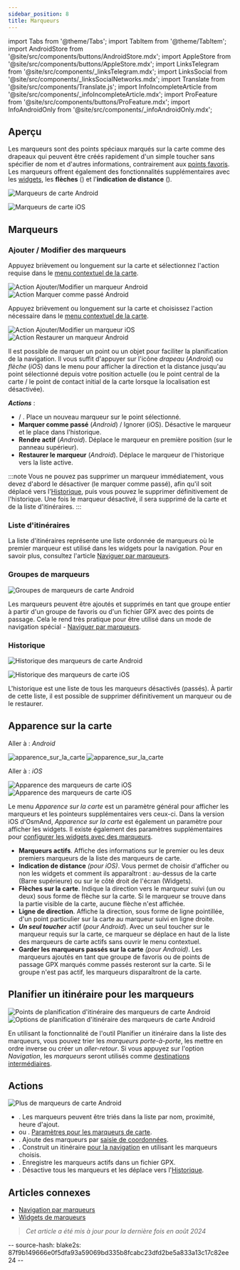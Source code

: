 ```yaml
---
sidebar_position: 8
title: Marqueurs
---
```

import Tabs from '@theme/Tabs';
import TabItem from '@theme/TabItem';
import AndroidStore from '@site/src/components/buttons/AndroidStore.mdx';
import AppleStore from '@site/src/components/buttons/AppleStore.mdx';
import LinksTelegram from '@site/src/components/_linksTelegram.mdx';
import LinksSocial from '@site/src/components/_linksSocialNetworks.mdx';
import Translate from '@site/src/components/Translate.js';
import InfoIncompleteArticle from '@site/src/components/_infoIncompleteArticle.mdx';
import ProFeature from '@site/src/components/buttons/ProFeature.mdx';
import InfoAndroidOnly from '@site/src/components/_infoAndroidOnly.mdx';


## Aperçu

Les marqueurs sont des points spéciaux marqués sur la carte comme des drapeaux qui peuvent être créés rapidement d'un simple toucher sans spécifier de nom et d'autres informations, contrairement aux [points favoris](./favorites.md). Les marqueurs offrent également des fonctionnalités supplémentaires avec les [widgets](../widgets/markers.md), les **flèches** (<Translate android="true" ids="show_arrows_on_the_map"/>) et l'**indication de distance** (<Translate android="true" ids="show_direction"/>).

<Tabs groupId="operating-systems">

<TabItem value="android" label="Android">

![Marqueurs de carte Android](@site/static/img/map/map_markers_android.png)

</TabItem>

<TabItem value="ios" label="iOS">

![Marqueurs de carte iOS](@site/static/img/map/map_markers_ios.png)

</TabItem>

</Tabs>

## Marqueurs

### Ajouter / Modifier des marqueurs

<Tabs groupId="operating-systems">

<TabItem value="android" label="Android">

Appuyez brièvement ou longuement sur la carte et sélectionnez l'action requise dans le [menu contextuel de la carte](../map/map-context-menu.md#add--edit-marker).

![Action Ajouter/Modifier un marqueur Android](@site/static/img/map/add_marker_android.png) ![Action Marquer comme passé Android](@site/static/img/map/action_pass_marker_android.png)

</TabItem>

<TabItem value="ios" label="iOS">

Appuyez brièvement ou longuement sur la carte et choisissez l'action nécessaire dans le [menu contextuel de la carte](../map/map-context-menu.md#add--edit-marker).

![Action Ajouter/Modifier un marqueur iOS](@site/static/img/map/add_marker_ios.png) ![Action Restaurer un marqueur Android](@site/static/img/map/action_restore_marker_android.png)

</TabItem>

</Tabs>

Il est possible de marquer un point ou un objet pour faciliter la planification de la navigation. Il vous suffit d'appuyer sur l'icône *drapeau* (*Android*) ou *flèche* (*iOS*) dans le menu pour afficher la direction et la distance jusqu'au point sélectionné depuis votre position actuelle (ou le point central de la carte / le point de contact initial de la carte lorsque la localisation est désactivée).

***Actions*** :

- **<Translate android="true" ids="shared_string_marker"/>** / **<Translate android="true" ids="edit_map_marker"/>**. Place un nouveau marqueur sur le point sélectionné.
- **Marquer comme passé** (*Android*) / Ignorer (iOS). Désactive le marqueur et le place dans l'historique.
- **Rendre actif** (*Android*). Déplace le marqueur en première position (sur le panneau supérieur).
- **Restaurer le marqueur** (*Android*). Déplace le marqueur de l'historique vers la liste active.

:::note
Vous ne pouvez pas supprimer un marqueur immédiatement, vous devez d'abord le désactiver (le marquer comme passé), afin qu'il soit déplacé vers l'[Historique](#history), puis vous pouvez le supprimer définitivement de l'historique. Une fois le marqueur désactivé, il sera supprimé de la carte et de la liste d'itinéraires.
:::


<!--
### Add Favorites to Map Markers

<InfoAndroidOnly/>

![Favorites folder functions android](@site/static/img/personal/favorites_folder_functions_android.png)

You can add to or remove your favorites from [Map markers list](../personal/markers.md).
Tap &#8942; button (**Android**) opens special functions for a chosen Favorite folder (group).

**Functions for Favorite folder:**
- &nbsp;<Translate android="true" ids="shared_string_add_to_map_markers"/>  or <Translate android="true" ids="remove_from_map_markers"/>.
- Add or remove all Favorite points from a folder in [Map markers list](../personal/markers.md).
-->


### Liste d'itinéraires

La liste d'itinéraires représente une liste ordonnée de marqueurs où le premier marqueur est utilisé dans les widgets pour la navigation. Pour en savoir plus, consultez l'article [Naviguer par marqueurs](../navigation/setup/markers-navigation.md#itinerary-list).

### Groupes de marqueurs

<InfoAndroidOnly />

![Groupes de marqueurs de carte Android](@site/static/img/personal/markers/map_markers_groups_add_android.png)

Les marqueurs peuvent être ajoutés et supprimés en tant que groupe entier à partir d'un groupe de favoris ou d'un fichier GPX avec des points de passage. Cela le rend très pratique pour être utilisé dans un mode de navigation spécial - [Naviguer par marqueurs](../navigation/setup/markers-navigation.md#add-group-of-favorite).

### Historique

<Tabs groupId="operating-systems">

<TabItem value="android" label="Android">

![Historique des marqueurs de carte Android](@site/static/img/personal/markers/map_markers_history_android.png)

</TabItem>

<TabItem value="ios" label="iOS">

![Historique des marqueurs de carte iOS](@site/static/img/personal/markers/map_markers_history_ios.png)

</TabItem>

</Tabs>

L'historique est une liste de tous les marqueurs désactivés (passés). À partir de cette liste, il est possible de supprimer définitivement un marqueur ou de le restaurer.


## Apparence sur la carte

<Tabs groupId="operating-systems">

<TabItem value="android" label="Android">

Aller à : *Android* *<Translate android="true" ids="shared_string_menu,map_markers_item,shared_string_more_without_dots,appearance_on_the_map"/>*

![apparence_sur_la_carte](@site/static/img/widgets/appearence_on_the_map-01.png) ![apparence_sur_la_carte](@site/static/img/widgets/appearence_on_the_map-02.png)

</TabItem>

<TabItem value="ios" label="iOS">

Aller à : *iOS* *<Translate ios="true" ids="shared_string_menu,map_markers,appearance_on_map"/>*

![Apparence des marqueurs de carte iOS](@site/static/img/widgets/map_markers_appearance_ios-01.png) ![Apparence des marqueurs de carte iOS](@site/static/img/widgets/map_markers_appearance_ios-02.png)

</TabItem>

</Tabs>

Le menu *Apparence sur la carte* est un paramètre général pour afficher les marqueurs et les pointeurs supplémentaires vers ceux-ci.
Dans la version iOS d'OsmAnd, *Apparence sur la carte* est également un paramètre pour afficher les widgets. Il existe également des paramètres supplémentaires pour [configurer les widgets avec des marqueurs](../widgets/markers.md#configure-marker-widgets).

- **Marqueurs actifs**. Affiche des informations sur le premier ou les deux premiers marqueurs de la liste des marqueurs de carte.
- **Indication de distance** *(pour iOS)*. Vous permet de choisir d'afficher ou non les widgets et comment ils apparaîtront : au-dessus de la carte (Barre supérieure) ou sur le côté droit de l'écran (Widgets).
- **Flèches sur la carte**. Indique la direction vers le marqueur suivi (un ou deux) sous forme de flèche sur la carte. Si le marqueur se trouve dans la partie visible de la carte, aucune flèche n'est affichée.
- **Ligne de direction**. Affiche la direction, sous forme de ligne pointillée, d'un point particulier sur la carte au marqueur suivi en ligne droite.
- ***Un seul toucher*** actif (*pour Android*). Avec un seul toucher sur le marqueur requis sur la carte, ce marqueur se déplace en haut de la liste des marqueurs de carte actifs sans ouvrir le menu contextuel.
- **Garder les marqueurs passés sur la carte** *(pour Android)*. Les marqueurs ajoutés en tant que groupe de favoris ou de points de passage GPX marqués comme passés resteront sur la carte. Si le groupe n'est pas actif, les marqueurs disparaîtront de la carte.


## Planifier un itinéraire pour les marqueurs

<InfoAndroidOnly />

*<Translate android="true" ids="shared_string_menu,map_markers,shared_string_more_without_dots,plan_route"/>*

![Points de planification d'itinéraire des marqueurs de carte Android](@site/static/img/personal/markers/map_markers_plan_route_points_android.png) ![Options de planification d'itinéraire des marqueurs de carte Android](@site/static/img/personal/markers/map_markers_plan_route_options_android.png)

En utilisant la fonctionnalité de l'outil Planifier un itinéraire dans la liste des marqueurs, vous pouvez trier les *marqueurs* *porte-à-porte*, les mettre en ordre inverse ou créer un *aller-retour*. Si vous appuyez sur l'option *Navigation*, les *marqueurs* seront utilisés comme [destinations intermédiaires](../navigation/setup/route-navigation.md#intermediate-destinations).


## Actions

<InfoAndroidOnly />

![Plus de marqueurs de carte Android](@site/static/img/personal/markers/map_markers_more_android.png)

- **<Translate android="true" ids="sort_by"/>**. Les marqueurs peuvent être triés dans la liste par nom, proximité, heure d'ajout.
- **<Translate android="true" ids="appearance_on_the_map"/>** ou **<Translate ios="true" ids="shared_string_appearance"/>**. [Paramètres pour les marqueurs de carte](#appearance-on-the-map).
- **<Translate android="true" ids="coordinate_input"/>**. Ajoute des marqueurs par [saisie de coordonnées](../plan-route/coordinate-input.md).
- **<Translate android="true" ids="plan_route"/>**. Construit un itinéraire [pour la navigation](../navigation/setup/markers-navigation.md) en utilisant les marqueurs choisis.
- **<Translate android="true" ids="marker_save_as_track"/>**. Enregistre les marqueurs actifs dans un fichier GPX.
- **<Translate android="true" ids="move_all_to_history"/>**. Désactive tous les marqueurs et les déplace vers l'[Historique](#history).


## Articles connexes

- [Navigation par marqueurs](../navigation/setup/markers-navigation.md)
- [Widgets de marqueurs](../widgets/markers.md)

> *Cet article a été mis à jour pour la dernière fois en août 2024*

-- source-hash: blake2s: 87f9b149666e0f5dfa93a59069bd335b8fcabc23dfd2be5a833a13c17c82ee24 --

